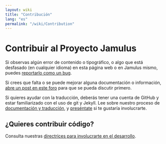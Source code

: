 ```yaml
---
layout: wiki
title: "Contribución"
lang: "es"
permalink: "/wiki/Contribution"
---
```


# Contribuir al Proyecto Jamulus

Si observas algún error de contenido o tipográfico, o algo que está desfasado (en cualquier idioma) en esta página web o en Jamulus mismo, puedes <a href="https://github.com/jamulussoftware/jamulus/issues">reportarlo como un bug</a>.

Si crees que falta o se puede mejorar alguna documentación o información, <a href="https://github.com/jamulussoftware/jamulus/discussions">abre un post en este foro</a> para que se pueda discutir primero.

Si quieres ayudar con la traducción, deberás tener una cuenta de GitHub y estar familiarizado con el uso de git y Jekyll. Lee sobre nuestro proceso de [documentación y traducción](https://github.com/jamulussoftware/jamuluswebsite/blob/changes/CONTRIBUTING.md), y [preséntate](https://github.com/jamulussoftware/jamulus/discussions) si te gustaría involucrarte.


## ¿Quieres contribuir código?

Consulta nuestras [directrices para involucrarte en el desarrollo](https://github.com/jamulussoftware/jamulus/blob/master/CONTRIBUTING.md).
